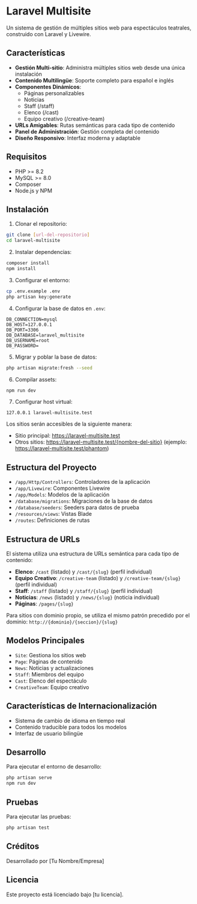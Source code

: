 # Laravel Multisite

Un sistema de gestión de múltiples sitios web para espectáculos teatrales, construido con Laravel y Livewire.

## Características

- **Gestión Multi-sitio**: Administra múltiples sitios web desde una única instalación
- **Contenido Multilingüe**: Soporte completo para español e inglés
- **Componentes Dinámicos**: 
  - Páginas personalizables
  - Noticias
  - Staff (/staff)
  - Elenco (/cast)
  - Equipo creativo (/creative-team)
- **URLs Amigables**: Rutas semánticas para cada tipo de contenido
- **Panel de Administración**: Gestión completa del contenido
- **Diseño Responsivo**: Interfaz moderna y adaptable

## Requisitos

- PHP >= 8.2
- MySQL >= 8.0
- Composer
- Node.js y NPM

## Instalación

1. Clonar el repositorio:
```bash
git clone [url-del-repositorio]
cd laravel-multisite
```

2. Instalar dependencias:
```bash
composer install
npm install
```

3. Configurar el entorno:
```bash
cp .env.example .env
php artisan key:generate
```

4. Configurar la base de datos en `.env`:
```
DB_CONNECTION=mysql
DB_HOST=127.0.0.1
DB_PORT=3306
DB_DATABASE=laravel_multisite
DB_USERNAME=root
DB_PASSWORD=
```

5. Migrar y poblar la base de datos:
```bash
php artisan migrate:fresh --seed
```

6. Compilar assets:
```bash
npm run dev
```

7. Configurar host virtual:
```
127.0.0.1 laravel-multisite.test
```

Los sitios serán accesibles de la siguiente manera:
- Sitio principal: https://laravel-multisite.test
- Otros sitios: https://laravel-multisite.test/{nombre-del-sitio} (ejemplo: https://laravel-multisite.test/phantom)

## Estructura del Proyecto

- `/app/Http/Controllers`: Controladores de la aplicación
- `/app/Livewire`: Componentes Livewire
- `/app/Models`: Modelos de la aplicación
- `/database/migrations`: Migraciones de la base de datos
- `/database/seeders`: Seeders para datos de prueba
- `/resources/views`: Vistas Blade
- `/routes`: Definiciones de rutas

## Estructura de URLs

El sistema utiliza una estructura de URLs semántica para cada tipo de contenido:

- **Elenco**: `/cast` (listado) y `/cast/{slug}` (perfil individual)
- **Equipo Creativo**: `/creative-team` (listado) y `/creative-team/{slug}` (perfil individual)
- **Staff**: `/staff` (listado) y `/staff/{slug}` (perfil individual)
- **Noticias**: `/news` (listado) y `/news/{slug}` (noticia individual)
- **Páginas**: `/pages/{slug}`

Para sitios con dominio propio, se utiliza el mismo patrón precedido por el dominio:
`http://{dominio}/{seccion}/{slug}`

## Modelos Principales

- `Site`: Gestiona los sitios web
- `Page`: Páginas de contenido
- `News`: Noticias y actualizaciones
- `Staff`: Miembros del equipo
- `Cast`: Elenco del espectáculo
- `CreativeTeam`: Equipo creativo

## Características de Internacionalización

- Sistema de cambio de idioma en tiempo real
- Contenido traducible para todos los modelos
- Interfaz de usuario bilingüe

## Desarrollo

Para ejecutar el entorno de desarrollo:

```bash
php artisan serve
npm run dev
```

## Pruebas

Para ejecutar las pruebas:

```bash
php artisan test
```

## Créditos

Desarrollado por [Tu Nombre/Empresa]

## Licencia

Este proyecto está licenciado bajo [tu licencia].
